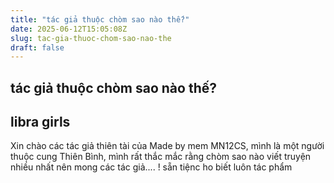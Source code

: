 ```yaml
---
title: "tác giả thuộc chòm sao nào thế?"
date: 2025-06-12T15:05:08Z
slug: tac-gia-thuoc-chom-sao-nao-the
draft: false
---
```


## tác giả thuộc chòm sao nào thế?

## libra girls

Xin chào các tác giả thiên tài của Made by mem MN12CS, mình là một người thuộc cung Thiên Bình, mình rất thắc mắc rằng chòm sao nào viết truyện nhiều nhất  nên mong các tác giả.... !
sẵn tiệnc ho biết luôn tác phẩm